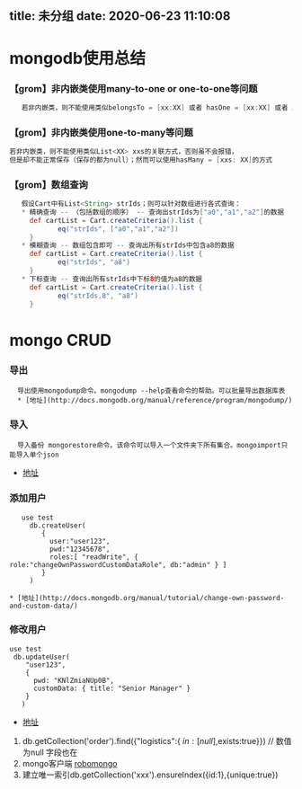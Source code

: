 title: 未分组
date: 2020-06-23 11:10:08
---------
# mongodb使用总结

### 【grom】非内嵌类使用many-to-one or one-to-one等问题

```groovy
   若非内嵌类，则不能使用类似belongsTo = [xx:XX] 或者 hasOne = [xx:XX] 或者 XX xx等的关联方式，需要指定使用String xxId
```
### 【grom】非内嵌类使用one-to-many等问题

```groovy
若非内嵌类，则不能使用类似List<XX> xxs的关联方式，否则虽不会报错，
但是却不能正常保存（保存的都为null）；然而可以使用hasMany = [xxs: XX]的方式
```

### 【grom】数组查询

```groovy
   假设Cart中有List<String> strIds；则可以针对数组进行各式查询：
   * 精确查询 -- （包括数组的顺序） -- 查询出strIds为["a0","a1","a2"]的数据
     def cartList = Cart.createCriteria().list {
            eq("strIds", ["a0","a1","a2"])
     }
   * 模糊查询 -- 数组包含即可 -- 查询出所有strIds中包含a8的数据
     def cartList = Cart.createCriteria().list {
            eq("strIds", "a8")
     }
   * 下标查询 -- 查询出所有strIds中下标8的值为a8的数据
     def cartList = Cart.createCriteria().list {
            eq("strIds.8", "a8")
     }
```

# mongo CRUD 

### 导出
 ```
   导出使用mongodump命令。mongodump --help查看命令的帮助。可以批量导出数据库表
   * [地址](http://docs.mongodb.org/manual/reference/program/mongodump/)
 ```

### 导入
```
  导入备份 mongorestore命令。该命令可以导入一个文件夹下所有集合。mongoimport只能导入单个json
```
* [地址](http://docs.mongodb.org/manual/reference/program/mongorestore/)

### 添加用户
 ```
   	use test
      db.createUser(
         {
           user:"user123",
           pwd:"12345678",
           roles:[ "readWrite", { role:"changeOwnPasswordCustomDataRole", db:"admin" } ]
         }
      )
```
    * [地址](http://docs.mongodb.org/manual/tutorial/change-own-password-and-custom-data/)


### 修改用户

```
use test
 db.updateUser(
    "user123",
    {
      pwd: "KNlZmiaNUp0B",
      customData: { title: "Senior Manager" }
    }
   )
```

* [地址](http://docs.mongodb.org/manual/tutorial/change-own-password-and-custom-data/)

1. db.getCollection('order').find({"logistics":{ $in: [null],$exists:true}}) // 数值为null 字段也在
2. mongo客户端 [robomongo](https://robomongo.org/ "robomongo")
3. 建立唯一索引db.getCollection('xxx').ensureIndex({id:1},{unique:true})